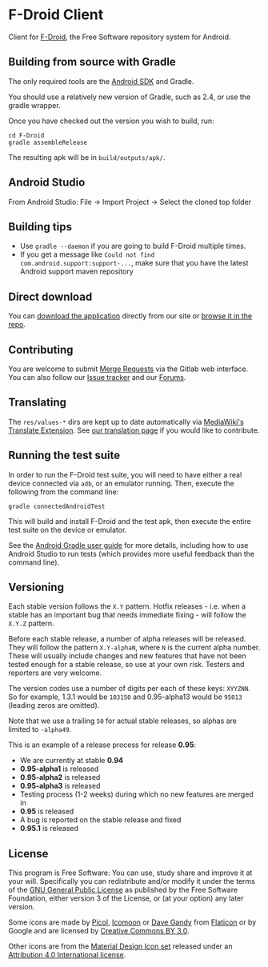 F-Droid Client
==============

Client for [F-Droid](https://fdroid.org), the Free Software repository system
for Android.

Building from source with Gradle
--------------------------------

The only required tools are the [Android
SDK](http://developer.android.com/sdk/index.html) and Gradle.

You should use a relatively new version of Gradle, such as 2.4, or use the
gradle wrapper.

Once you have checked out the version you wish to build, run:

	cd F-Droid
	gradle assembleRelease

The resulting apk will be in `build/outputs/apk/`.

Android Studio
--------------

From Android Studio: File -> Import Project -> Select the cloned top folder


Building tips
-------------

* Use `gradle --daemon` if you are going to build F-Droid multiple times.
* If you get a message like `Could not find com.android.support:support-...`,
  make sure that you have the latest Android support maven repository

Direct download
---------------

You can [download the application](https://f-droid.org/FDroid.apk) directly
from our site or [browse it in the
repo](https://f-droid.org/app/org.fdroid.fdroid).


Contributing
------------

You are welcome to submit
[Merge Requests](https://gitlab.com/fdroid/fdroidclient/merge_requests)
via the Gitlab web interface. You can also follow our
[Issue tracker](https://gitlab.com/fdroid/fdroidclient/issues) and our
[Forums](https://f-droid.org/forums).


Translating
-----------

The `res/values-*` dirs are kept up to date automatically via [MediaWiki's
Translate Extension](http://www.mediawiki.org/wiki/Extension:Translate). See
[our translation page](https://f-droid.org/wiki/page/Special:Translate) if you
would like to contribute.


Running the test suite
----------------------

In order to run the F-Droid test suite, you will need to have either a real device
connected via `adb`, or an emulator running. Then, execute the following from the
command line:

	gradle connectedAndroidTest

This will build and install F-Droid and the test apk, then execute the entire
test suite on the device or emulator.

See the [Android Gradle user
guide](http://tools.android.com/tech-docs/new-build-system/user-guide#TOC-Testing)
for more details, including how to use Android Studio to run tests (which
provides more useful feedback than the command line).


Versioning
----------

Each stable version follows the `X.Y` pattern. Hotfix releases - i.e. when a
stable has an important bug that needs immediate fixing - will follow the
`X.Y.Z` pattern.

Before each stable release, a number of alpha releases will be released. They
will follow the pattern `X.Y-alphaN`, where `N` is the current alpha number.
These will usually include changes and new features that have not been tested
enough for a stable release, so use at your own risk. Testers and reporters
are very welcome.

The version codes use a number of digits per each of these keys: `XYYZNN`.
So for example, 1.3.1 would be `103150` and 0.95-alpha13 would be `95013`
(leading zeros are omitted).

Note that we use a trailing `50` for actual stable releases, so alphas are
limited to `-alpha49`.

This is an example of a release process for release **0.95**:

* We are currently at stable **0.94**
* **0.95-alpha1** is released
* **0.95-alpha2** is released
* **0.95-alpha3** is released
* Testing process (1-2 weeks) during which no new features are merged in
* **0.95** is released
* A bug is reported on the stable release and fixed
* **0.95.1** is released


License
-------

This program is Free Software: You can use, study share and improve it at your
will. Specifically you can redistribute and/or modify it under the terms of the
[GNU General Public License](https://www.gnu.org/licenses/gpl.html) as
published by the Free Software Foundation, either version 3 of the License, or
(at your option) any later version.

Some icons are made by [Picol](http://www.flaticon.com/authors/picol),
[Icomoon](http://www.flaticon.com/authors/icomoon) or
[Dave Gandy](http://www.flaticon.com/authors/dave-gandy) from
[Flaticon](http://www.flaticon.com) or by Google and are licensed by
[Creative Commons BY 3.0](http://creativecommons.org/licenses/by/3.0/).

Other icons are from the
[Material Design Icon set](https://github.com/google/material-design-icons)
released under an
[Attribution 4.0 International license](http://creativecommons.org/licenses/by/4.0/).
